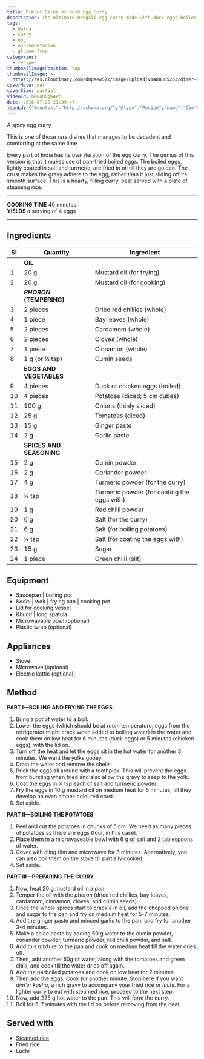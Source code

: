 ```yaml
---
title: Dim'er Dalna or Duck Egg Curry
description: The ultimate Bengali egg curry made with duck eggs-boiled, fried golden, then cooked in onion-garlic-ginger-tomato-garam masala sauce.
tags:
  - dalna
  - curry
  - egg
  - non-vegetarian
  - gluten-free
categories:
  - recipe
thumbnailImagePosition: top
thumbnailImage: >-
  https://res.cloudinary.com/dmpeew57x/image/upload/v1488865263/dimer-dalna-website_xexmyd.jpg
coverMeta: out
coverSize: partial
videoId: bMuoNOjW4Wc
date: 2016-07-28 21:39:47
jsonLd: {"@context":"http://schema.org/","@type":"Recipe","name":"Dim'er dalna","author":"Bong Eats","image":"https://res.cloudinary.com/dmpeew57x/image/upload/v1488865263/dimer-dalna-website_xexmyd.jpg","description":"This is a hearty, filling curry. It is the perfect accompaniment to a plate of steaming rice.","prepTime":"PT10M","totalTime":"PT30M","recipeYield":"4 eggs","recipeIngredient":["Mustard oil (for frying) 20 g","Mustard oil (for cooking) 20 g","Dried red chillies 2 pieces","Bay leaves 1 piece","Cardamom	2	pieces","Cloves	2	pieces","Cinnamon	1 piece","Cumin seeds 1 g (or ¼ tsp)","Eggs	4	pieces","Potatoes	4	pieces","Onions	115	g","Tomatoes	25 g","Ginger paste	15 g","Garlic	2	g","Cumin powder	2	g","Coriander powder 2	g","Turmeric powder 4 g	(plus ¼ tsp extra for frying the eggs)","Red chilli powder 1 g","Salt (for the curry)	6	g","Salt (for boiling potatoes) 6 g","Sugar 15 g","Green chillies	1	g (or 1 piece)"],"recipeInstructions":["1 Bring a pot of water to a boil.","2 Lower the eggs (which should be at room temperature; eggs from the refrigerator might crack when added to boiling water) in the water and cook them on low heat for 6 minutes (duck eggs) or 5 minutes (chicken eggs), with the lid on.","3 Turn off the heat and let the eggs sit in the hot water for another 3 minutes. We want the yolks gooey.","4 Drain the water and remove the shells.","5 Prick the eggs all around with a toothpick. This will prevent the eggs from bursting when fried and allow the gravy to seep into the yoke.","6 Coat the eggs in ¼ tsp each of salt and turmeric powder.","7 Fry the eggs in 10 g mustard oil on medium heat for 5 minutes, till they develop an even amber-coloured crust.","8 Set aside.","9 Peel and cut the potatoes in chunks of 5 cm. We need as many pieces of potatoes as there are eggs (four, in this case).","10 Place them in a microwaveable bowl.","11 Add 6 g of salt and 2 tablespoons of water.","12 Cover with cling film and microwave for 3 minutes. Alternatively, you can also boil them on the stove till partially cooked.","13 Set aside.","14 Now, heat 20 g mustard oil in a pan.","15 Temper the oil with the phoron.","16 Add the chopped onions and sugar to the pan and fry on medium heat for 5–7 minutes.","17 Add the ginger paste and minced garlic to the pan, and fry for another 3–4 minutes.","18 Make a spice paste by adding 50 g water to the cumin powder, coriander powder, turmeric powder, red chilli powder, and salt.","19 Add this mixture to the pan and cook on medium heat till the water dries off.","20 Then, add another 50g of water, along with the tomatoes and green chilli, and cook till the water dries off.","21 Add the parboiled potatoes and cook on low heat for 2 minutes.","22 Then add the eggs. Cook for another minute. Stop here if you want dim’er kosha, a rich gravy to accompany your fried rice or luchi. For a lighter curry to eat with steamed rice, proceed to the next step.","23 Now, add 225 g hot water to the pan. This will form the curry.","24 Boil for 5 minutes with lid on before removing from the heat."]}
---
```



<p class="post-byline">A spicy egg curry</p>

<p class="post-intro">This is one of those rare dishes that manages to be decadent and comforting at the same time</p>

<!-- more -->
<span class="dropcap">E</span>very part of India has its own iteration of the egg curry. The genius of this version is that it makes use of pan-fried boiled eggs. The boiled eggs, lightly coated in salt and turmeric, are fried in oil till they are golden. The crust makes the gravy adhere to the egg, rather than it just sliding off its smooth surface. This is a hearty, filling curry, best served with a plate of steaming rice.

***

**COOKING TIME** 40 minutes   
**YIELDS** a serving of 4 eggs

***
## Ingredients
| Sl|                Quantity | Ingredient                                  |
|---|-------------------------|---------------------------------------------|
|   |**OIL**                  |                                             |
| 1 |                    20 g | Mustard oil (for frying)                    |
| 2 |                    20 g | Mustard oil (for cooking)                   |
|   |**_PHORON_ (TEMPERING)** |                                             |
| 3 |                2 pieces | Dried red chillies (whole)                  |
| 4 |                 1 piece | Bay leaves (whole)                          |
| 5 |                2 pieces | Cardamom (whole)                            |
| 6 |                2 pieces | Cloves (whole)                              |
| 7 |                 1 piece | Cinnamon (whole)                            |
| 8 |          1 g (or ¼ tsp) | Cumin seeds                                 |
|   |**EGGS AND VEGETABLES**  |                                             |
| 9 |                4 pieces | Duck or chicken eggs (boiled)               |
|10 |                4 pieces | Potatoes (diced; 5 cm cubes)                |
|11 |                   100 g | Onions (thinly sliced)                      |
|12 |                    25 g | Tomatoes (diced)                            |
|13 |                    15 g | Ginger paste                                |
|14 |                     2 g | Garlic paste                                |
|   |**SPICES AND SEASONING** |                                             |
|15 |                     2 g | Cumin powder                                |
|16 |                     2 g | Coriander powder                            |
|17 |                     4 g | Turmeric powder (for the curry)             |
|18 |                   ¼ tsp | Turmeric powder (for coating the eggs with) |
|19 |                     1 g | Red chilli powder                           |
|20 |                     6 g | Salt (for the curry)                        |
|21 |                    6 g  | Salt (for boiling potatoes)                 |
|22 |                   ¼ tsp | Salt (for coating the eggs with)            |
|23 |                    15 g | Sugar                                       |
|24 |                 1 piece | Green chilli (slit)                         |

## Equipment
- Saucepan | boiling pot
- _Kadai_ | wok | frying pan | cooking pot
- Lid for cooking vessel
- _Khunti_ | long spatula
- Microwavable bowl (optional)
- Plastic wrap (optional)

## Appliances
- Stove
- Microwave (optional)
- Electric kettle (optional)

## Method
**PART I—BOILING AND FRYING THE EGGS**
1. Bring a pot of water to a boil.
2. Lower the eggs (which should be at room temperature; eggs from the refrigerator might crack when added to boiling water) in the water and cook them on low heat for 6 minutes (duck eggs) or 5 minutes (chicken eggs), with the lid on.
3. Turn off the heat and let the eggs sit in the hot water for another 3 minutes. We want the yolks gooey.
4. Drain the water and remove the shells.
5. Prick the eggs all around with a toothpick. This will prevent the eggs from bursting when fried and also allow the gravy to seep to the yolk.
6. Coat the eggs in ¼ tsp each of salt and turmeric powder.
7. Fry the eggs in 10 g mustard oil on medium heat for 5 minutes, till they develop an even amber-coloured crust.
8. Set aside.

  **PART II—BOILING THE POTATOES**
1. Peel and cut the potatoes in chunks of 5 cm. We need as many pieces of potatoes as there are eggs (four, in this case).
2. Place them in a microwaveable bowl with 6 g of salt and 2 tablespoons of water.
3. Cover with cling film and microwave for 3 minutes. Alternatively, you can also boil them on the stove till partially cooked.
4. Set aside.

  **PART III—PREPARING THE CURRY**
1. Now, heat 20 g mustard oil in a pan.
2. Temper the oil with the _phoron_ (dried red chillies, bay leaves, cardamom, cinnamon, cloves, and cumin seeds).
3. Once the whole spices start to crackle in oil, add the chopped onions and sugar to the pan and fry on medium heat for 5–7 minutes.
4. Add the ginger paste and minced garlic to the pan, and fry for another 3–4 minutes.
5. Make a spice paste by adding 50 g water to the cumin powder, coriander powder, turmeric powder, red chilli powder, and salt.
6. Add this mixture to the pan and cook on medium heat till the water dries off.
7. Then, add another 50g of water, along with the tomatoes and green chilli, and cook till the water dries off again.
8. Add the parboiled potatoes and cook on low heat for 2 minutes.
9. Then add the eggs. Cook for another minute. Stop here if you want _dim’er kosha_, a rich gravy to accompany your fried rice or _luchi_. For a lighter curry to eat with steamed rice, proceed to the next step.
10. Now, add 225 g hot water to the pan. This will form the curry.
11. Boil for 5–7 minutes with the lid on before removing from the heat.


## Served with
- [Steamed rice](/how-to/cook-the-perfect-rice/)
- Fried rice
- Luchi
